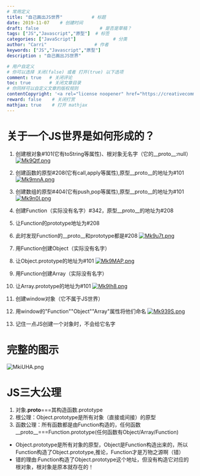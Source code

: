 ```yaml
---
# 常用定义
title: "自己画出JS世界"           # 标题
date: 2019-11-07    # 创建时间
draft: false                       # 是否是草稿？
tags: ["JS","Javascript","原型"]  # 标签
categories: ["JavaScript"]              # 分类
author: "Carri"                  # 作者
keywords: ["JS","Javascript","原型"]
description : "自己画出JS世界"  

# 用户自定义
# 你可以选择 关闭(false) 或者 打开(true) 以下选项
comment: true   # 关闭评论
toc: true       # 关闭文章目录
# 你同样可以自定义文章的版权规则
contentCopyright: '<a rel="license noopener" href="https://creativecommons.org/licenses/by-nc-nd/4.0/" target="_blank">CC BY-NC-ND 4.0</a>'
reward: false	 # 关闭打赏
mathjax: true    # 打开 mathjax
---
```


# 关于一个JS世界是如何形成的？

1. 创建根对象#101(它有toString等属性)、根对象无名字（它的__proto__:null）
[![Mk9Qtf.png](https://s2.ax1x.com/2019/11/07/Mk9Qtf.png)](https://imgchr.com/i/Mk9Qtf)


2. 创建函数的原型#208(它有call,apply等属性),原型__proto__的地址为#101
[![Mk9mnA.png](https://s2.ax1x.com/2019/11/07/Mk9mnA.png)](https://imgchr.com/i/Mk9mnA)


3. 创建数组的原型#404(它有push,pop等属性),原型__proto__的地址为#101
[![Mk9n0I.png](https://s2.ax1x.com/2019/11/07/Mk9n0I.png)](https://imgchr.com/i/Mk9n0I)


4. 创建Function（实际没有名字）#342，原型__proto__的地址为#208
5. 让Function的prototype地址为#208
6. 此时发现Function的__proto__和prototype都是#208
[![Mk9u7t.png](https://s2.ax1x.com/2019/11/07/Mk9u7t.png)](https://imgchr.com/i/Mk9u7t)


7. 用Function创建Object（实际没有名字）
8. 让Object.prototype的地址为#101
[![Mk9MAP.png](https://s2.ax1x.com/2019/11/07/Mk9MAP.png)](https://imgchr.com/i/Mk9MAP)


9. 用Function创建Array（实际没有名字）
10. 让Array.prototype的地址为#101
[![Mk9lh8.png](https://s2.ax1x.com/2019/11/07/Mk9lh8.png)](https://imgchr.com/i/Mk9lh8)


11. 创建window对象（它不属于JS世界）
12. 用window的"Function""Object""Array"属性将他们命名
[![Mk939S.png](https://s2.ax1x.com/2019/11/07/Mk939S.png)](https://imgchr.com/i/Mk939S)


13. 记住一点JS创建一个对象时，不会给它名字

# 完整的图示
![MkiUHA.png](https://s2.ax1x.com/2019/11/07/MkiUHA.png)

# JS三大公理
1. 对象.__proto__===其构造函数.prototype
2. 根公理：Object.prototype是所有对象（直接或间接）的原型
3. 函数公理：所有函数都是由Function构造的，任何函数__proto__===Function.prototype(任何函数有Object/Array/Function)

* Object.prototype是所有对象的原型，Object是Function构造出来的，所以Function构造了Object.prototype,推论，Function才是万物之源啊（错）
* 错的理由:Function构造了Object.prototype这个地址，但没有构造它对应的根对象，根对象是原本就存在的！
